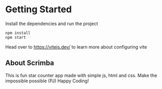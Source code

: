 # Getting Started
Install the dependencies and run the project
```
npm install
npm start
```

Head over to https://vitejs.dev/ to learn more about configuring vite
## About Scrimba

This is fun star counter app made with simple js, html and css. Make the impossible possible (PJ)
Happy Coding!